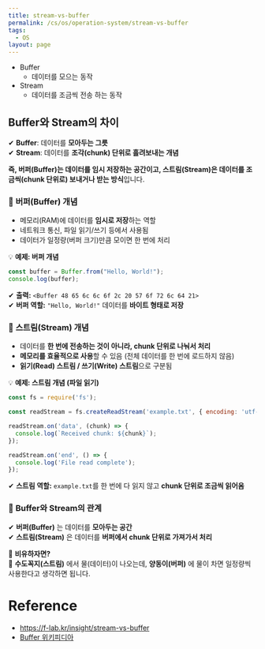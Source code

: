 ```yaml
---
title: stream-vs-buffer
permalink: /cs/os/operation-system/stream-vs-buffer
tags:
  - OS
layout: page
---
```


- Buffer
	- 데이터를 모으는 동작
- Stream
	- 데이터를 조금씩 전송 하는 동작

## Buffer와 Stream의 차이

✔ **Buffer**: 데이터를 **모아두는 그릇**  
✔ **Stream**: 데이터를 **조각(chunk) 단위로 흘려보내는 개념**

**즉, 버퍼(Buffer)는 데이터를 임시 저장하는 공간이고, 스트림(Stream)은 데이터를 조금씩(chunk 단위로) 보내거나 받는 방식**입니다.

### 🎯 **버퍼(Buffer) 개념**

- 메모리(RAM)에 데이터를 **임시로 저장**하는 역할
- 네트워크 통신, 파일 읽기/쓰기 등에서 사용됨
- 데이터가 일정량(버퍼 크기)만큼 모이면 한 번에 처리

💡 **예제: 버퍼 개념**

```js
const buffer = Buffer.from("Hello, World!");
console.log(buffer);
```

✔ **출력:** `<Buffer 48 65 6c 6c 6f 2c 20 57 6f 72 6c 64 21>`  
✔ **버퍼 역할:** `"Hello, World!"` 데이터를 **바이트 형태로 저장**

### 🎯 **스트림(Stream) 개념**

- 데이터를 **한 번에 전송하는 것이 아니라, chunk 단위로 나눠서 처리**
- **메모리를 효율적으로 사용**할 수 있음 (전체 데이터를 한 번에 로드하지 않음)
- **읽기(Read) 스트림 / 쓰기(Write) 스트림**으로 구분됨

💡 **예제: 스트림 개념 (파일 읽기)**

```js
const fs = require('fs');

const readStream = fs.createReadStream('example.txt', { encoding: 'utf-8' });

readStream.on('data', (chunk) => {
  console.log(`Received chunk: ${chunk}`);
});

readStream.on('end', () => {
  console.log('File read complete');
});
```

✔ **스트림 역할:** `example.txt`를 한 번에 다 읽지 않고 **chunk 단위로 조금씩 읽어옴**

### 🎯 **Buffer와 Stream의 관계**

✔ **버퍼(Buffer)** 는 데이터를 **모아두는 공간**  
✔ **스트림(Stream)** 은 데이터를 **버퍼에서 chunk 단위로 가져가서 처리**

📌 **비유하자면?**  
🚰 **수도꼭지(스트림)** 에서 물(데이터)이 나오는데, **양동이(버퍼)** 에 물이 차면 일정량씩 사용한다고 생각하면 됩니다.



# Reference

- https://f-lab.kr/insight/stream-vs-buffer
- [Buffer 위키피디아](https://en.wikipedia.org/wiki/Data_buffer) 




